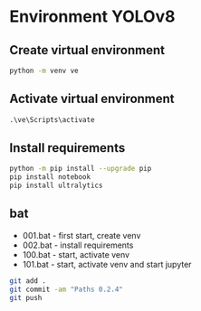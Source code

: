 # Environment YOLOv8

## Create virtual environment

```cmd
python -m venv ve
```

## Activate virtual environment

```cmd
.\ve\Scripts\activate
```

## Install requirements

```bash
python -m pip install --upgrade pip
pip install notebook
pip install ultralytics
```

## bat

- 001.bat - first start, create venv
- 002.bat - install requirements
- 100.bat - start, activate venv
- 101.bat - start, activate venv and start jupyter

```bash
git add .
git commit -am "Paths 0.2.4"
git push
```
